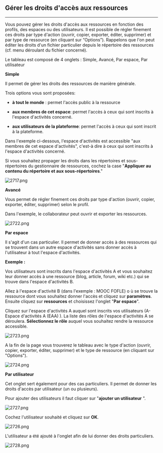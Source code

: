 ## Gérer les droits d'accès aux ressources



---

Vous pouvez gérer les droits d'accès aux ressources en fonction des profils, des espaces ou des utilisateurs. Il est possible de régler finement ces droits par type d'action (ouvrir, copier, exporter, éditer, supprimer) et par type de ressource (en cliquant sur “Options”). Rappelons que l'on peut éditer les droits d'un fichier particulier depuis le répertoire des ressources (cf. menu déroulant du fichier concerné).

Le tableau est composé de 4 onglets : Simple, Avancé, Par espace, Par utilisateur

**Simple**

Il permet de gérer les droits des ressources de manière générale.

Trois options vous sont proposées:

   * **à tout le monde** : permet l'accès public à la ressource
   
   * **aux membres de cet espace**: permet l'accès à ceux qui sont inscrits à l'espace d'activités concerné.
   
   * **aux utilisateurs de la plateforme**: permet l'accès à ceux qui sont inscrit à la plateforme.

Dans l'exemple ci-dessous, l'espace d'activités est accessible "aux membres de cet espace d'activités", c'est-à dire à ceux qui sont inscrits à l'espace d'activités concerné.

Si vous souhaitez propager les droits dans les répertoires et sous-répertoires du gestionnaire de ressources, cochez la case "**Appliquer au contenu du répertoire et aux sous-répertoires**."

![2717.png](http://www.claroline.net/uploads/custom/images/2717.png)

**Avancé**

Vous permet de régler finement ces droits par type d'action (ouvrir, copier, exporter, éditer, supprimer) selon le profil.

Dans l'exemple, le collaborateur peut ouvrir et exporter les ressources.

![2722.png](http://www.claroline.net/uploads/custom/images/2722.png)

**Par espace**

Il s'agit d'un cas particulier. Il permet de donner accès à des ressources qui se trouvent dans un autre espace d'activités sans donner accès à l'utilisateur à tout l'espace d'activités.

**Exemple :**

Vos utilisateurs sont inscrits dans l'espace d'activités A et vous souhaitez leur donner accès à une ressource (blog, article, forum, wiki etc.) qui se trouve dans l'espace d'activités B.

   Allez à l'espace d'activité B (dans l'exemple : MOOC FOFLE) o ù se trouve la ressource dont vous souhaitez donner l'accès et cliquez sur **paramètres**. Ensuite cliquez sur **ressources** et choisissez l'onglet "**Par espace**".

Cliquez sur l'espace d'activités A auquel sont inscrits vos utilisateurs (A-Espace d'activités A (EAA) ). La liste des rôles de l'espace d'activités A se déroulera. **Sélectionnez le rôle** auquel vous souhaitez rendre la ressource accessible.

![2723.png](http://www.claroline.net/uploads/custom/images/2723.png)

A la fin de la page vous trouverez le tableau avec le type d'action (ouvrir, copier, exporter, éditer, supprimer) et le type de ressource (en cliquant sur "Options").

![2724.png](http://www.claroline.net/uploads/custom/images/2724.png)

**Par utilisateur**

Cet onglet sert également pour des cas particuliers. Il permet de donner les droits d'accès par utilisateur (un ou plusieurs).

Pour ajouter des utilisateurs il faut cliquer sur "**ajouter un utilisateur** ".

![2727.png](http://www.claroline.net/uploads/custom/images/2727.png)

Cochez l'utilisateur souhaité et cliquez sur **OK**.

![2726.png](http://www.claroline.net/uploads/custom/images/2726.png)

L'utilisateur a été ajouté à l'onglet afin de lui donner des droits particuliers.

![2728.png](http://www.claroline.net/uploads/custom/images/2728.png)
